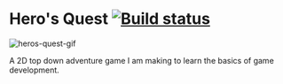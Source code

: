 # Hero's Quest [![Build status](https://ci.appveyor.com/api/projects/status/o79v322goa8sixkb?svg=true)](https://ci.appveyor.com/project/babu-thomas/heros-quest)

![heros-quest-gif](https://media.giphy.com/media/Isa0hKNKMyjGo/giphy.gif)

A 2D top down adventure game I am making to learn the basics of game development.
